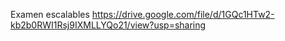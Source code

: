 Examen escalables
https://drive.google.com/file/d/1GQc1HTw2-kb2b0RWI1Rsj9IXMLLYQo21/view?usp=sharing
